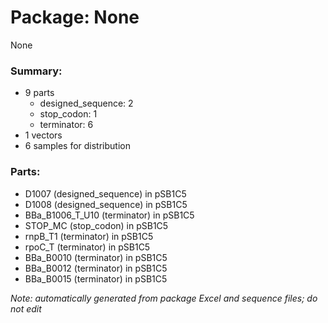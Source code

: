 # Package: None

None

### Summary:

- 9 parts
    - designed_sequence: 2
    - stop_codon: 1
    - terminator: 6
- 1 vectors
- 6 samples for distribution

### Parts:

- D1007 (designed_sequence) in pSB1C5
- D1008 (designed_sequence) in pSB1C5
- BBa_B1006_T_U10 (terminator) in pSB1C5
- STOP_MC (stop_codon) in pSB1C5
- rnpB_T1 (terminator) in pSB1C5
- rpoC_T (terminator) in pSB1C5
- BBa_B0010 (terminator) in pSB1C5
- BBa_B0012 (terminator) in pSB1C5
- BBa_B0015 (terminator) in pSB1C5

_Note: automatically generated from package Excel and sequence files; do not edit_
